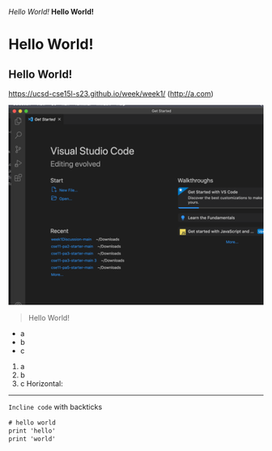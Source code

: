 _Hello World!_
__Hello World!__
# Hello World!
## Hello World!
https://ucsd-cse15l-s23.github.io/week/week1/ (http://a.com)

![Screen Shot 2023-04-06 at 12.18.01 PM.png](https://github.com/mk7652/cse15l-lab-reports/blob/main/Screen%20Shot%202023-04-06%20at%2012.18.01%20PM.png)
> Hello World!
* a
* b
* c
1. a
2. b
3. c
Horizontal:

***
`Incline code` with backticks

```
# hello world
print 'hello'
print 'world'
```
